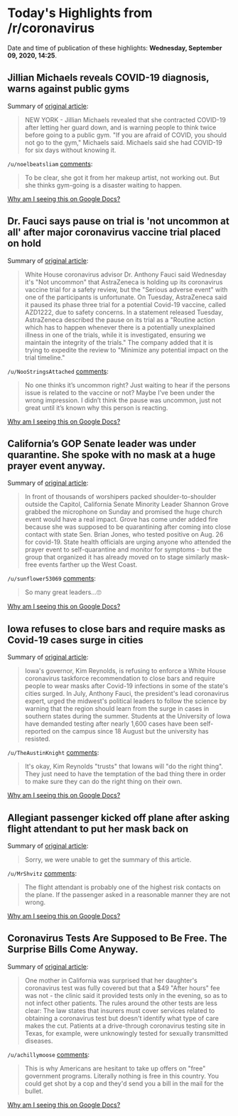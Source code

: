 # Today's Highlights from /r/coronavirus

Date and time of publication of these highlights: **Wednesday, September 09, 2020, 14:25**.

## Jillian Michaels reveals COVID-19 diagnosis, warns against public gyms

Summary of [original article](https://www.wkrn.com/news/jillian-michaels-reveals-covid-19-diagnosis-warns-against-public-gyms/):

> NEW YORK - Jillian Michaels revealed that she contracted COVID-19 after letting her guard down, and is warning people to think twice before going to a public gym. "If you are afraid of COVID, you should not go to the gym," Michaels said. Michaels said she had COVID-19 for six days without knowing it.

`/u/noelbeatsliam` [comments](https://www.reddit.com/r/Coronavirus/comments/ipfki8/jillian_michaels_reveals_covid19_diagnosis_warns/):

> To be clear, she got it from her makeup artist, not working out. But she thinks gym-going is a disaster waiting to happen.

[Why am I seeing this on Google Docs?](https://docs.google.com/document/d/1Dc6We63vOXIZsc0op-Bt4abqkYjXzOigalQqFxmvvbM/edit?usp=sharing)

## Dr. Fauci says pause on trial is 'not uncommon at all' after major coronavirus vaccine trial placed on hold

Summary of [original article](https://www.cnbc.com/2020/09/09/dr-fauci-says-pause-on-trial-is-not-uncommon-at-all-after-major-coronavirus-vaccine-trial-placed-on-hold.html):

> White House coronavirus advisor Dr. Anthony Fauci said Wednesday it's "Not uncommon" that AstraZeneca is holding up its coronavirus vaccine trial for a safety review, but the "Serious adverse event" with one of the participants is unfortunate. On Tuesday, AstraZeneca said it paused its phase three trial for a potential Covid-19 vaccine, called AZD1222, due to safety concerns. In a statement released Tuesday, AstraZeneca described the pause on its trial as a "Routine action which has to happen whenever there is a potentially unexplained illness in one of the trials, while it is investigated, ensuring we maintain the integrity of the trials." The company added that it is trying to expedite the review to "Minimize any potential impact on the trial timeline."

`/u/NooStringsAttached` [comments](https://www.reddit.com/r/Coronavirus/comments/iphewi/dr_fauci_says_pause_on_trial_is_not_uncommon_at/):

> No one thinks it’s uncommon right? Just waiting to hear if the persons issue is related to the vaccine or not?
> Maybe I’ve been under the wrong impression. I didn’t think the pause was uncommon, just not great until it’s known why this person is reacting.

[Why am I seeing this on Google Docs?](https://docs.google.com/document/d/1Dc6We63vOXIZsc0op-Bt4abqkYjXzOigalQqFxmvvbM/edit?usp=sharing)

## California’s GOP Senate leader was under quarantine. She spoke with no mask at a huge prayer event anyway.

Summary of [original article](https://www.washingtonpost.com/nation/2020/09/09/shannon-grove-church-quarantine-california/):

> In front of thousands of worshipers packed shoulder-to-shoulder outside the Capitol, California Senate Minority Leader Shannon Grove grabbed the microphone on Sunday and promised the huge church event would have a real impact. Grove has come under added fire because she was supposed to be quarantining after coming into close contact with state Sen. Brian Jones, who tested positive on Aug. 26 for covid-19. State health officials are urging anyone who attended the prayer event to self-quarantine and monitor for symptoms - but the group that organized it has already moved on to stage similarly mask-free events farther up the West Coast.

`/u/sunflower53069` [comments](https://www.reddit.com/r/Coronavirus/comments/ipgnno/californias_gop_senate_leader_was_under/):

> So many great leaders...🙄

[Why am I seeing this on Google Docs?](https://docs.google.com/document/d/1Dc6We63vOXIZsc0op-Bt4abqkYjXzOigalQqFxmvvbM/edit?usp=sharing)

## Iowa refuses to close bars and require masks as Covid-19 cases surge in cities

Summary of [original article](https://www.theguardian.com/us-news/2020/sep/09/iowa-coronavirus-cases-bars-masks-stay-open):

> Iowa's governor, Kim Reynolds, is refusing to enforce a White House coronavirus taskforce recommendation to close bars and require people to wear masks after Covid-19 infections in some of the state's cities surged. In July, Anthony Fauci, the president's lead coronavirus expert, urged the midwest's political leaders to follow the science by warning that the region should learn from the surge in cases in southern states during the summer. Students at the University of Iowa have demanded testing after nearly 1,600 cases have been self-reported on the campus since 18 August but the university has resisted.

`/u/TheAustinKnight` [comments](https://www.reddit.com/r/Coronavirus/comments/ipd1tt/iowa_refuses_to_close_bars_and_require_masks_as/):

> It's okay, Kim Reynolds "trusts" that Iowans will "do the right thing". They just need to have the temptation of the bad thing there in order to make sure they can do the right thing on their own.

[Why am I seeing this on Google Docs?](https://docs.google.com/document/d/1Dc6We63vOXIZsc0op-Bt4abqkYjXzOigalQqFxmvvbM/edit?usp=sharing)

## Allegiant passenger kicked off plane after asking flight attendant to put her mask back on

Summary of [original article](https://www.usatoday.com/videos/travel/2020/09/08/passenger-removed-flight-after-asking-attendant-put-mask/5749959002/):

> Sorry, we were unable to get the summary of this article.

`/u/MrShvitz` [comments](https://www.reddit.com/r/Coronavirus/comments/ipe0gz/allegiant_passenger_kicked_off_plane_after_asking/):

> The flight attendant is probably one of the highest risk contacts on the plane. If the passenger asked in a reasonable manner they are not wrong.

[Why am I seeing this on Google Docs?](https://docs.google.com/document/d/1Dc6We63vOXIZsc0op-Bt4abqkYjXzOigalQqFxmvvbM/edit?usp=sharing)

## Coronavirus Tests Are Supposed to Be Free. The Surprise Bills Come Anyway.

Summary of [original article](https://www.nytimes.com/2020/09/09/upshot/coronavirus-surprise-test-fees.html):

> One mother in California was surprised that her daughter's coronavirus test was fully covered but that a $49 "After hours" fee was not - the clinic said it provided tests only in the evening, so as to not infect other patients. The rules around the other tests are less clear: The law states that insurers must cover services related to obtaining a coronavirus test but doesn't identify what type of care makes the cut. Patients at a drive-through coronavirus testing site in Texas, for example, were unknowingly tested for sexually transmitted diseases.

`/u/achillymoose` [comments](https://www.reddit.com/r/Coronavirus/comments/ipfm9j/coronavirus_tests_are_supposed_to_be_free_the/):

> This is why Americans are hesitant to take up offers on "free" government programs. Literally nothing is free in this country. You could get shot by a cop and they'd send you a bill in the mail for the bullet.

[Why am I seeing this on Google Docs?](https://docs.google.com/document/d/1Dc6We63vOXIZsc0op-Bt4abqkYjXzOigalQqFxmvvbM/edit?usp=sharing)

